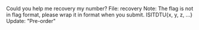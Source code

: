 Could you help me recovery my number?
File: recovery
Note: The flag is not in flag format, please wrap it in format when you submit. ISITDTU{x, y, z, ...}
Update: "Pre-order"
